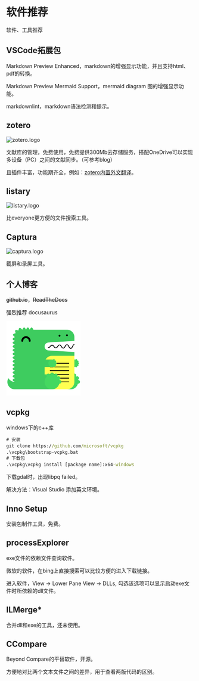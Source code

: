 # 软件推荐

软件、工具推荐

## VSCode拓展包

Markdown Preview Enhanced，markdown的增强显示功能，并且支持html、pdf的转换。

Markdown Preview Mermaid Support，mermaid diagram 图的增强显示功能。

markdownlint，markdown语法检测和提示。

## zotero

![zotero.logo](https://www.zotero.org/static/images/bs4theme/zotero-logo.1519312231.svg)

文献库的管理，免费使用，免费提供300Mb云存储服务，搭配OneDrive可以实现多设备（PC）之间的文献同步。（可参考blog）

且插件丰富，功能期齐全，例如：[zotero内置外文翻译](https://github.com/windingwind/zotero-pdf-translate.git)。

## listary

![listary.logo](https://www.listary.com/wp-content/themes/listary5/images/logo.png)

比everyone更方便的文件搜索工具。

## Captura

![captura.logo](https://mathewsachin.github.io/Captura/assets/favicon.ico)

截屏和录屏工具。

## 个人博客

~~github.io~~，~~ReadTheDocs~~

强烈推荐 docusaurus

![dcousaurus.logo](../../static/img/docusaurus.png)

## vcpkg

windows下的c++库

```cmd
# 安装
git clone https://github.com/microsoft/vcpkg
.\vcpkg\bootstrap-vcpkg.bat
# 下载包 
.\vcpkg\vcpkg install [package name]:x64-windows
```

下载gdal时，出现libpq failed。

解决方法：Visual Studio 添加英文环境。

## Inno Setup

安装包制作工具，免费。

## processExplorer

exe文件的依赖文件查询软件。

微软的软件，在bing上直接搜索可以比较方便的进入下载链接。

进入软件，View -> Lower Pane View -> DLLs, 勾选该选项可以显示启动exe文件时所依赖的dll文件。

## ILMerge*

合并dll和exe的工具，还未使用。

## CCompare

Beyond Compare的平替软件，开源。

方便地对比两个文本文件之间的差异，用于查看两版代码的区别。
